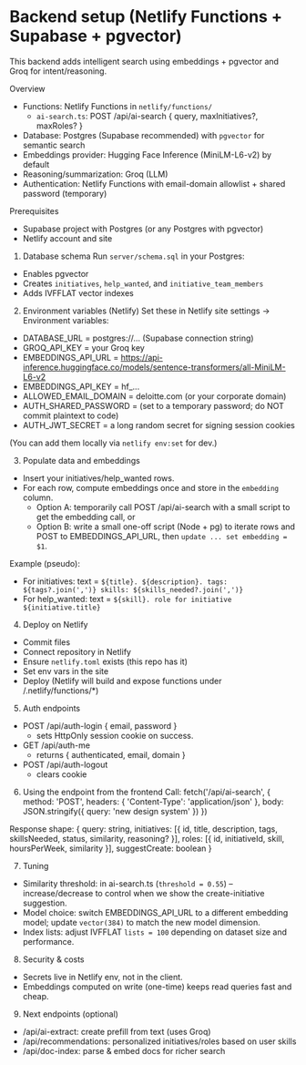 # Backend setup (Netlify Functions + Supabase + pgvector)

This backend adds intelligent search using embeddings + pgvector and Groq for intent/reasoning.

Overview
- Functions: Netlify Functions in `netlify/functions/`
  - `ai-search.ts`: POST /api/ai-search { query, maxInitiatives?, maxRoles? }
- Database: Postgres (Supabase recommended) with `pgvector` for semantic search
- Embeddings provider: Hugging Face Inference (MiniLM-L6-v2) by default
- Reasoning/summarization: Groq (LLM)
- Authentication: Netlify Functions with email-domain allowlist + shared password (temporary)

Prerequisites
- Supabase project with Postgres (or any Postgres with pgvector)
- Netlify account and site

1) Database schema
Run `server/schema.sql` in your Postgres:
- Enables pgvector
- Creates `initiatives`, `help_wanted`, and `initiative_team_members`
- Adds IVFFLAT vector indexes

2) Environment variables (Netlify)
Set these in Netlify site settings → Environment variables:
- DATABASE_URL = postgres://... (Supabase connection string)
- GROQ_API_KEY = your Groq key
- EMBEDDINGS_API_URL = https://api-inference.huggingface.co/models/sentence-transformers/all-MiniLM-L6-v2
- EMBEDDINGS_API_KEY = hf_...
- ALLOWED_EMAIL_DOMAIN = deloitte.com (or your corporate domain)
- AUTH_SHARED_PASSWORD = (set to a temporary password; do NOT commit plaintext to code)
- AUTH_JWT_SECRET = a long random secret for signing session cookies

(You can add them locally via `netlify env:set` for dev.)

3) Populate data and embeddings
- Insert your initiatives/help_wanted rows.
- For each row, compute embeddings once and store in the `embedding` column.
  - Option A: temporarily call POST /api/ai-search with a small script to get the embedding call, or
  - Option B: write a small one-off script (Node + pg) to iterate rows and POST to EMBEDDINGS_API_URL, then `update ... set embedding = $1`.

Example (pseudo):
- For initiatives: text = `${title}. ${description}. tags: ${tags?.join(',')} skills: ${skills_needed?.join(',')}`
- For help_wanted: text = `${skill}. role for initiative ${initiative.title}`

4) Deploy on Netlify
- Commit files
- Connect repository in Netlify
- Ensure `netlify.toml` exists (this repo has it)
- Set env vars in the site
- Deploy (Netlify will build and expose functions under /.netlify/functions/*)

5) Auth endpoints
- POST /api/auth-login { email, password }
  - sets HttpOnly session cookie on success.
- GET /api/auth-me
  - returns { authenticated, email, domain }
- POST /api/auth-logout
  - clears cookie

6) Using the endpoint from the frontend
Call:
  fetch('/api/ai-search', {
    method: 'POST',
    headers: { 'Content-Type': 'application/json' },
    body: JSON.stringify({ query: 'new design system' })
  })

Response shape:
{
  query: string,
  initiatives: [{ id, title, description, tags, skillsNeeded, status, similarity, reasoning? }],
  roles: [{ id, initiativeId, skill, hoursPerWeek, similarity }],
  suggestCreate: boolean
}

7) Tuning
- Similarity threshold: in ai-search.ts (`threshold = 0.55`) – increase/decrease to control when we show the create-initiative suggestion.
- Model choice: switch EMBEDDINGS_API_URL to a different embedding model; update `vector(384)` to match the new model dimension.
- Index lists: adjust IVFFLAT `lists = 100` depending on dataset size and performance.

8) Security & costs
- Secrets live in Netlify env, not in the client.
- Embeddings computed on write (one-time) keeps read queries fast and cheap.

9) Next endpoints (optional)
- /api/ai-extract: create prefill from text (uses Groq)
- /api/recommendations: personalized initiatives/roles based on user skills
- /api/doc-index: parse & embed docs for richer search
